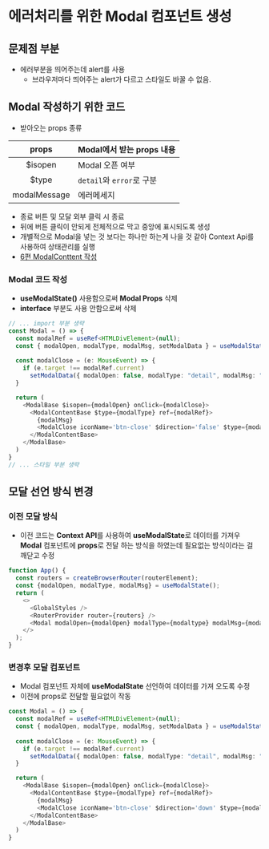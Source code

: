 # 에러처리를 위한 Modal 컴포넌트 생성

## 문제점 부분

- 에러부분을 띄어주는데 alert를 사용
  - 브라우저마다 띄어주는 alert가 다르고 스타일도 바꿀 수 없음.

## Modal 작성하기 위한 코드

- 받아오는 props 종류

|props| Modal에서 받는 props 내용|
|:---:|---|
|$isopen|Modal 오픈 여부|
|$type|`detail`와 `error`로 구분|
|modalMessage| 에러메세지 |

- 종료 버튼 및 모달 외부 클릭 시 종료
- 뒤에 버튼 클릭이 안되게 전체적으로 막고 중앙에 표시되도록 생성
- 개별적으로 Modal을 넣는 것 보다는 하나만 하는게 나을 것 같아 Context Api를 사용하여 상태관리를 실행
- [6편 ModalConttent 작성](./09-코드수정하기%20제7편(ModalContent).md)

### Modal 코드 작성

- **useModalState()** 사용함으로써 **Modal Props** 삭제
- **interface** 부분도 사용 안함으로써 삭제

```typescript
// ... import 부분 생략
const Modal = () => {
  const modalRef = useRef<HTMLDivElement>(null);
  const { modalOpen, modalType, modalMsg, setModalData } = useModalState();
  
  const modalClose = (e: MouseEvent) => {
    if (e.target !== modalRef.current) 
      setModalData({ modalOpen: false, modalType: "detail", modalMsg: "" });
  }

  return (
    <ModalBase $isopen={modalOpen} onClick={modalClose}>
      <ModalContentBase $type={modalType} ref={modalRef}>
        {modalMsg}
        <ModalClose iconName='btn-close' $direction='false' $type={modalType} onClick={modalClose} />
      </ModalContentBase>
    </ModalBase>
  )
}
// ... 스타일 부분 생략
```

## 모달 선언 방식 변경

### 이전 모달 방식

- 이전 코드는 **Context API**를 사용하여 **useModalState**로 데이터를 가져우 **Modal** 컴포넌트에 **props**로 전달 하는 방식을 하였는데 필요없는 방식이라는 걸 깨닫고 수정

```typescript
function App() {
  const routers = createBrowserRouter(routerElement);
  const {modalOpen, modalType, modalMsg} = useModalState();
  return (
    <>
      <GlobalStyles />
      <RouterProvider router={routers} />
      <Modal modalOpen={modalOpen} modalType={modaltype} modalMsg={modalMsg} />
    </>
  );
}
```

### 변경후 모달 컴포넌트

- Modal 컴포넌트 자체에 **useModalState** 선언하여 데이터를 가져 오도록 수정
- 이전에 props로 전달할 필요없이 작동

```typescript
const Modal = () => {
  const modalRef = useRef<HTMLDivElement>(null);
  const { modalOpen, modalType, modalMsg, setModalData } = useModalState();
  
  const modalClose = (e: MouseEvent) => {
    if (e.target !== modalRef.current) 
      setModalData({ modalOpen: false, modalType: "detail", modalMsg: "" });
  }

  return (
    <ModalBase $isopen={modalOpen} onClick={modalClose}>
      <ModalContentBase $type={modalType} ref={modalRef}>
        {modalMsg}
        <ModalClose iconName='btn-close' $direction='down' $type={modalType} onClick={modalClose} />
      </ModalContentBase>
    </ModalBase>
  )
}
```
